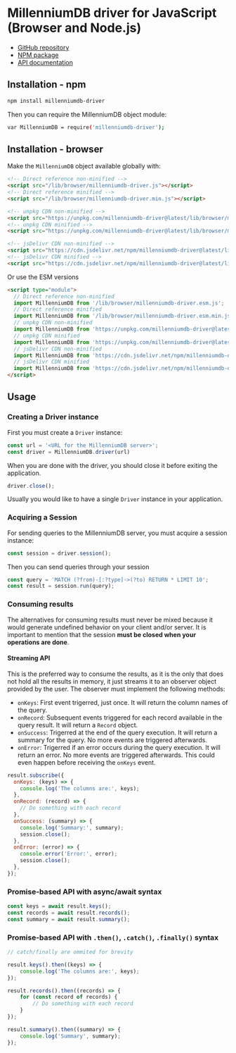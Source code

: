 # MillenniumDB driver for JavaScript (Browser and Node.js)

* [GitHub repository](https://github.com/MillenniumDB/MillenniumDB-driver-javascript/)
* [NPM package](https://www.npmjs.com/package/millenniumdb-driver/)
* [API documentation](https://millenniumdb.github.io/MillenniumDB-driver-javascript/)

## Installation - npm

```bash
npm install millenniumdb-driver
```

Then you can require the MillenniumDB object module:

```bash
var MillenniumDB = require('millenniumdb-driver');
```

## Installation - browser

Make the `MillenniumDB` object available globally with:

```html
<!-- Direct reference non-minified -->
<script src="/lib/browser/millenniumdb-driver.js"></script>
<!-- Direct reference minified -->
<script src="/lib/browser/millenniumdb-driver.min.js"></script>

<!-- unpkg CDN non-minified -->
<script src="https://unpkg.com/millenniumdb-driver@latest/lib/browser/millenniumdb-driver.js"></script>
<!-- unpkg CDN minified -->
<script src="https://unpkg.com/millenniumdb-driver@latest/lib/browser/millenniumdb-driver.min.js"></script>

<!-- jsDelivr CDN non-minified -->
<script src="https://cdn.jsdelivr.net/npm/millenniumdb-driver@latest/lib/browser/millenniumdb-driver.js"></script>
<!-- jsDelivr CDN minified -->
<script src="https://cdn.jsdelivr.net/npm/millenniumdb-driver@latest/lib/browser/millenniumdb-driver.min.js"></script>
```

Or use the ESM versions

```html
<script type="module">
  // Direct reference non-minified
  import MillenniumDB from '/lib/browser/millenniumdb-driver.esm.js';
  // Direct reference minified
  import MillenniumDB from '/lib/browser/millenniumdb-driver.esm.min.js';
  // unpkg CDN non-minified
  import MillenniumDB from 'https://unpkg.com/millenniumdb-driver@latest/lib/browser/millenniumdb-driver.esm.js';
  // unpkg CDN minified
  import MillenniumDB from 'https://unpkg.com/millenniumdb-driver@latest/lib/browser/millenniumdb-driver.esm.min.js';
  // jsDelivr CDN non-minified
  import MillenniumDB from 'https://cdn.jsdelivr.net/npm/millenniumdb-driver@latest/lib/browser/millenniumdb-driver.esm.js';
  // jsDelivr CDN minified
  import MillenniumDB from 'https://cdn.jsdelivr.net/npm/millenniumdb-driver@latest/lib/browser/millenniumdb-driver.esm.min.js';
</script>
```

## Usage

### Creating a Driver instance

First you must create a `Driver` instance:

```js
const url = '<URL for the MillenniumDB server>';
const driver = MillenniumDB.driver(url)
```

When you are done with the driver, you should close it before exiting the application.

```js
driver.close();
```

Usually you would like to have a single `Driver` instance in your application.

### Acquiring a Session

For sending queries to the MillenniumDB server, you must acquire a session instance:

```js
const session = driver.session();
```

Then you can send queries through your session

```js
const query = 'MATCH (?from)-[:?type]->(?to) RETURN * LIMIT 10';
const result = session.run(query);
```

### Consuming results

The alternatives for consuming results must never be mixed because it would generate undefined behavior on your client and/or server. It is important to mention that the session **must be closed when your operations are done**.

#### Streaming API

This is the preferred way to consume the results, as it is the only that does not hold all the results in memory, it just streams it to an observer object provided by the user. The observer must implement the following methods:

* `onKeys`: First event trigerred, just once. It will return the column names of the query.
* `onRecord`: Subsequent events triggered for each record available in the query result. It will return a `Record` object.
* `onSuccess`: Trigerred at the end of the query execution. It will return a summary for the query. No more events are triggered afterwards.
* `onError`: Trigerred if an error occurs during the query execution. It will return an error. No more events are triggered afterwards. This could even happen before receiving the `onKeys` event.

```js
result.subscribe({
  onKeys: (keys) => {
    console.log('The columns are:', keys);
  },
  onRecord: (record) => {
    // Do something with each record
  },
  onSuccess: (summary) => {
    console.log('Summary:', summary);
    session.close();
  },
  onError: (error) => {
    console.error('Error:', error);
    session.close();
  },
});
```

### Promise-based API with async/await syntax

```js
const keys = await result.keys();
const records = await result.records();
const summary = await result.summary();
```

### Promise-based API with `.then()`, `.catch()`, `.finally()` syntax

```js
// catch/finally are ommited for brevity

result.keys().then((keys) => {
    console.log('The columns are:', keys);
});

result.records().then((records) => {
    for (const record of records) {
        // Do something with each record
    }
});

result.summary().then((summary) => {
    console.log('Summary', summary);
});
```

